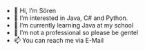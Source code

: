 - 👋 Hi, I’m Sören
- 👀 I’m interested in Java, C# and Python.
- 🌱 I’m currently learning Java at my school
- 💞️ I’m not a professional so please be gentel
- 📫 You can reach me via E-Mail

<!---
soeren-h/soeren-h is a ✨ special ✨ repository because its `README.md` (this file) appears on your GitHub profile.
You can click the Preview link to take a look at your changes.
--->
